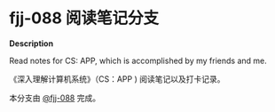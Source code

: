 #  fjj-088 阅读笔记分支

**Description**

Read notes for CS: APP, which is accomplished by my friends and me.



《深入理解计算机系统》（CS：APP ) 阅读笔记以及打卡记录。



本分支由  [@fjj-088](https://github.com/fjj-088) 完成。

